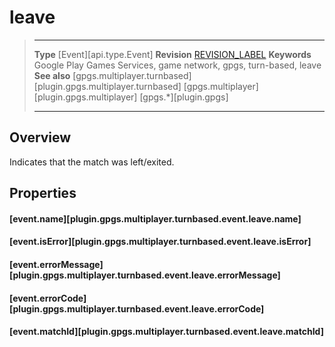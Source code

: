# leave

> --------------------- ------------------------------------------------------------------------------------------
> __Type__              [Event][api.type.Event]
> __Revision__          [REVISION_LABEL](REVISION_URL)
> __Keywords__          Google Play Games Services, game network, gpgs, turn-based, leave
> __See also__          [gpgs.multiplayer.turnbased][plugin.gpgs.multiplayer.turnbased]
>						[gpgs.multiplayer][plugin.gpgs.multiplayer]
>                       [gpgs.*][plugin.gpgs]
> --------------------- ------------------------------------------------------------------------------------------

## Overview

Indicates that the match was left/exited.

## Properties

#### [event.name][plugin.gpgs.multiplayer.turnbased.event.leave.name]

#### [event.isError][plugin.gpgs.multiplayer.turnbased.event.leave.isError]

#### [event.errorMessage][plugin.gpgs.multiplayer.turnbased.event.leave.errorMessage]

#### [event.errorCode][plugin.gpgs.multiplayer.turnbased.event.leave.errorCode]

#### [event.matchId][plugin.gpgs.multiplayer.turnbased.event.leave.matchId]